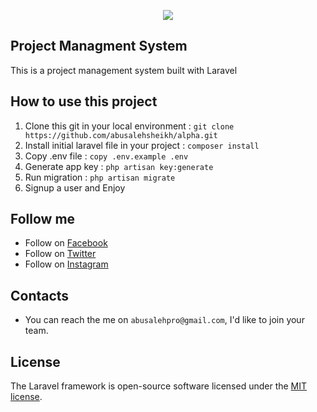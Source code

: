 <p align="center"><img src="https://laravel.com/assets/img/components/logo-laravel.svg"></p>

## Project Managment System

This is a project management system built with Laravel

## How to use this project 
1. Clone this git in your local environment : `git clone https://github.com/abusalehsheikh/alpha.git`
2. Install initial laravel file in your project : `composer install`
3. Copy .env file : `copy .env.example .env`
3. Generate app key : `php artisan key:generate`
4. Run migration : `php artisan migrate`
5. Signup a user and 
   Enjoy

## Follow me

* Follow on [Facebook](http://fb.me/abusalehsheikh)
* Follow on [Twitter](http://twitter.com/abusalehsk)
* Follow on [Instagram](http://instagram.com/abusalehsheikh)



## Contacts

* You can reach the me on `abusalehpro@gmail.com`, I'd like to join your team.


## License

The Laravel framework is open-source software licensed under the [MIT license](https://opensource.org/licenses/MIT).
